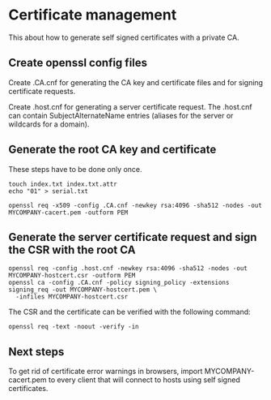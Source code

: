# Certificate management


This about how to generate self signed certificates with a private CA.

## Create openssl config files

Create .CA.cnf for generating the CA key and certificate files and for signing certificate requests.

Create .host.cnf for generating a server certificate request. The .host.cnf can contain SubjectAlternateName entries (aliases for the server or wildcards for a domain).


## Generate the root CA key and certificate

These steps have to be done only once.
```
touch index.txt index.txt.attr
echo "01" > serial.txt

openssl req -x509 -config .CA.cnf -newkey rsa:4096 -sha512 -nodes -out MYCOMPANY-cacert.pem -outform PEM
```

## Generate the server certificate request and sign the CSR with the root CA
```
openssl req -config .host.cnf -newkey rsa:4096 -sha512 -nodes -out MYCOMPANY-hostcert.csr -outform PEM
openssl ca -config .CA.cnf -policy signing_policy -extensions signing_req -out MYCOMPANY-hostcert.pem \ 
  -infiles MYCOMPANY-hostcert.csr
```

The CSR and the certificate can be verified with the following command:
```
openssl req -text -noout -verify -in
```


## Next steps

To get rid of certificate error warnings in browsers, import MYCOMPANY-cacert.pem to every client that will connect to hosts using self signed certificates.


